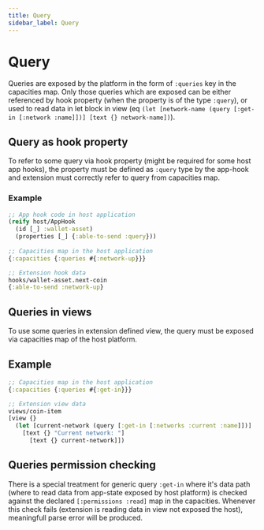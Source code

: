 ```yaml
---
title: Query
sidebar_label: Query
---
```


# Query

Queries are exposed by the platform in the form of `:queries` key in the capacities map.
Only those queries which are exposed can be either referenced by hook property (when the property is of the type `:query`),
or used to read data in let block in view (eq `(let [network-name (query [:get-in [:network :name]])] [text {} network-name])`).

## Query as hook property

To refer to some query via hook property (might be required for some host app hooks), the property must be defined as `:query` type
by the app-hook and extension must correctly refer to query from capacities map.

### Example

```clojure
;; App hook code in host application
(reify host/AppHook
  (id [_] :wallet-asset)
  (properties [_] {:able-to-send :query}))
  
;; Capacities map in the host application
{:capacities {:queries #{:network-up}}}

;; Extension hook data
hooks/wallet-asset.next-coin
{:able-to-send :network-up}
```

## Queries in views

To use some queries in extension defined view, the query must be exposed via capacities map of the host platform.

## Example

```clojure
;; Capacities map in the host application
{:capacities {:queries #{:get-in}}}

;; Extension view data
views/coin-item
[view {}
  (let [current-network (query [:get-in [:networks :current :name]])]
    [text {} "Current network: "]
      [text {} current-network]])
```

## Queries permission checking

There is a special treatment for generic query `:get-in` where it's data path (where to read data from app-state exposed by host platform)
is checked against the declared `[:permissions :read]` map in the capacities. 
Whenever this check fails (extension is reading data in view not exposed the host), meaningfull parse error will be produced.
